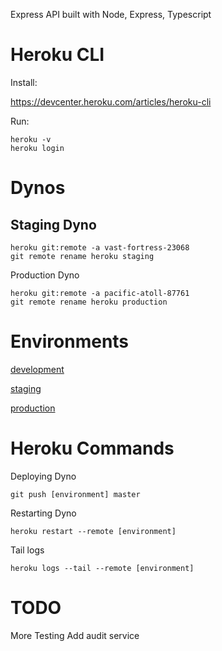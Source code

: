 Express API built with Node, Express, Typescript

# Heroku CLI

Install:

https://devcenter.heroku.com/articles/heroku-cli

Run:

```
heroku -v
heroku login
```

# Dynos

## Staging Dyno

```
heroku git:remote -a vast-fortress-23068
git remote rename heroku staging
```

Production Dyno

```
heroku git:remote -a pacific-atoll-87761
git remote rename heroku production
```

# Environments

[development](http://localhost:5000/health)

[staging](https://vast-fortress-23068.herokuapp.com/health)

[production](https://pacific-atoll-87761.herokuapp.com/health)

# Heroku Commands

Deploying Dyno

```
git push [environment] master
```

Restarting Dyno

```
heroku restart --remote [environment]
```

Tail logs

```
heroku logs --tail --remote [environment]
```

# TODO

More Testing
Add audit service
